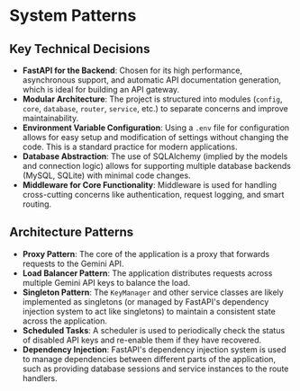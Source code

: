 # System Patterns

## Key Technical Decisions

*   **FastAPI for the Backend**: Chosen for its high performance, asynchronous support, and automatic API documentation generation, which is ideal for building an API gateway.
*   **Modular Architecture**: The project is structured into modules (`config`, `core`, `database`, `router`, `service`, etc.) to separate concerns and improve maintainability.
*   **Environment Variable Configuration**: Using a `.env` file for configuration allows for easy setup and modification of settings without changing the code. This is a standard practice for modern applications.
*   **Database Abstraction**: The use of SQLAlchemy (implied by the models and connection logic) allows for supporting multiple database backends (MySQL, SQLite) with minimal code changes.
*   **Middleware for Core Functionality**: Middleware is used for handling cross-cutting concerns like authentication, request logging, and smart routing.

## Architecture Patterns

*   **Proxy Pattern**: The core of the application is a proxy that forwards requests to the Gemini API.
*   **Load Balancer Pattern**: The application distributes requests across multiple Gemini API keys to balance the load.
*   **Singleton Pattern**: The `KeyManager` and other service classes are likely implemented as singletons (or managed by FastAPI's dependency injection system to act like singletons) to maintain a consistent state across the application.
*   **Scheduled Tasks**: A scheduler is used to periodically check the status of disabled API keys and re-enable them if they have recovered.
*   **Dependency Injection**: FastAPI's dependency injection system is used to manage dependencies between different parts of the application, such as providing database sessions and service instances to the route handlers.

